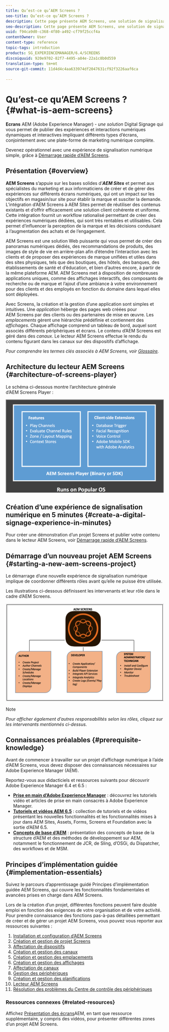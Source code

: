 ```yaml
---
title: Qu’est-ce qu’AEM Screens ?
seo-title: Qu’est-ce qu’AEM Screens ?
description: Cette page présente AEM Screens, une solution de signalisation numérique, qui permet de publier des expériences numériques dynamiques et interactives, ainsi que des interactions impliquant différents types d’écrans, avec une plateforme de marketing numérique exhaustive. Elle offre une vue d’ensemble de l’architecture d’AEM Screens avec différents rôles impliqués dans le développement d’un projet.
seo-description: Cette page présente AEM Screens, une solution de signalisation numérique, qui permet de publier des expériences numériques dynamiques et interactives, ainsi que des interactions impliquant différents types d’écrans, avec une plateforme de marketing numérique exhaustive. Elle offre une vue d’ensemble de l’architecture d’AEM Screens avec différents rôles impliqués dans le développement d’un projet.
uuid: f94ca9d0-c368-4f80-a492-cf79f25ccf4a
contentOwner: User
content-type: reference
topic-tags: introduction
products: SG_EXPERIENCEMANAGER/6.4/SCREENS
discoiquuid: 920e9702-82f7-4495-a84e-22a1c8b0d559
translation-type: tm+mt
source-git-commit: 11d4d4c4aa633974df2047631cf92f3226aaf6ca

---
```



# Qu’est-ce qu’AEM Screens ? {#what-is-aem-screens}

**Ecrans** AEM (Adobe Experience Manager) - *une solution* Digital Signage qui vous permet de publier des expériences et interactions numériques dynamiques et interactives impliquant différents types d’écrans, conjointement avec une plate-forme de marketing numérique complète.

Devenez opérationnel avec une expérience de signalisation numérique simple, grâce à [Démarrage rapide d’AEM Screens](kickstart-for-aem-screens.md).

## Présentation {#overview}

**AEM Screens** s’appuie sur les bases solides d’***AEM Sites*** et permet aux spécialistes du marketing et aux informaticiens de créer et de gérer des expériences sur différents écrans numériques, qui ont un impact sur les objectifs en magasin/sur site pour établir la marque et susciter la demande. L’intégration d’AEM Screens à AEM Sites permet de réutiliser des contenus existants et d’offrir efficacement une solution client cohérente et uniforme. Cette intégration fournit un workflow rationalisé permettant de créer des expériences numériques dédiées, qui sont très rentables et utilisables. Cela permet d’influencer la perception de la marque et les décisions conduisant à l’augmentation des achats et de l’engagement.

AEM Screens est une solution Web puissante qui vous permet de créer des panoramas numériques dédiés, des recommandations de produits, des images de style de vie en arrière-plan afin d’étendre l’interaction avec les clients et de proposer des expériences de marque unifiées et utiles dans des sites physiques, tels que des boutiques, des hôtels, des banques, des établissements de santé et d’éducation, et bien d’autres encore, à partir de la même plateforme AEM. AEM Screens met à disposition de nombreuses applications uniques, comme des affichages interactifs, des composants de recherche ou de marque et l’ajout d’une ambiance à votre environnement pour des clients et des employés en fonction du domaine dans lequel elles sont déployées.

Avec Screens, la création et la gestion d’une application sont simples et intuitives. Une *application* héberge des pages web créées pour AEM Screens par des clients ou des partenaires de mise en œuvre. Les *emplacements* gèrent une hiérarchie prédéfinie et contiennent des *affichages*. Chaque affichage comprend un tableau de bord, auquel sont associés différents périphériques et écrans. Le contenu d’AEM Screens est géré dans des *canaux*. Le lecteur AEM Screens effectue le rendu du contenu figurant dans les canaux sur des dispositifs d’affichage.

*Pour comprendre les termes clés associés à AEM Screens, voir [Glossaire](screens-glossary.md).*

## Architecture du lecteur AEM Screens {#architecture-of-screens-player}

Le schéma ci-dessous montre l’architecture générale d’AEM Screens Player :

![chlimage_1-40](assets/chlimage_1-40.png)

## Création d’une expérience de signalisation numérique en 5 minutes {#create-a-digital-signage-experience-in-minutes}

Pour créer une démonstration d’un projet Screens et publier votre contenu dans le lecteur AEM Screens, voir [Démarrage rapide d’AEM Screens](kickstart-for-aem-screens.md).

## Démarrage d’un nouveau projet AEM Screens {#starting-a-new-aem-screens-project}

Le démarrage d’une nouvelle expérience de signalisation numérique implique de coordonner différents rôles avant qu’elle ne puisse être utilisée.

Les illustrations ci-dessous définissent les intervenants et leur rôle dans le cadre d’AEM Screens.

![chlimage_1-41](assets/chlimage_1-41.png)

>[!NOTE]
>
>*Pour afficher également d’autres responsabilités selon les rôles, cliquez sur les intervenants mentionnés ci-dessus.*

## Connaissances préalables {#prerequisite-knowledge}

Avant de commencer à travailler sur un projet d’affichage numérique à l’aide d’AEM Screens, vous devez disposer des connaissances nécessaires sur Adobe Experience Manager (AEM).

Reportez-vous aux didacticiels et ressources suivants pour découvrir Adobe Experience Manager 6.4 et 6.5 :

* **[Prise en main d’Adobe Experience Manager](https://helpx.adobe.com/experience-manager/get-started.html)** : découvrez les tutoriels vidéo et articles de prise en main consacrés à Adobe Experience Manager.
* **[Tutoriels et vidéos AEM 6.5](https://helpx.adobe.com/experience-manager/kt/index/aem-6-5-videos.html)** : collection de tutoriels et de vidéos présentant les nouvelles fonctionnalités et les fonctionnalités mises à jour dans AEM Sites, Assets, Forms, Screens et Foundation avec la sortie d’AEM 6.5.
* **[Concepts de base d’AEM](https://docs.adobe.com/content/help/en/experience-manager-64/developing/introduction/the-basics.html)** : présentation des concepts de base de la structure d’AEM et des méthodes de développement sur AEM, notamment le fonctionnement de JCR, de Sling, d’OSGi, du Dispatcher, des workflows et de MSM.

## Principes d’implémentation guidée {#implementation-essentials}

Suivez le parcours d’apprentissage guidé Principes d’implémentation guidée AEM Screens, qui couvre les fonctionnalités fondamentales et avancées prises en charge dans AEM Screens.

Lors de la création d’un projet, différentes fonctions peuvent faire double emploi en fonction des exigences de votre organisation et de votre activité. Pour prendre connaissance des fonctions pas-à-pas détaillées permettant de créer et de gérer un projet AEM Screens, vous pouvez vous reporter aux ressources suivantes :

1. [Installation et configuration d’AEM Screens](configuring-screens-introduction.md)
1. [Création et gestion de projet Screens](creating-a-screens-project.md)
1. [Affectation de dispositifs](managing-devices.md)
1. [Création et gestion des canaux](managing-channels.md)
1. [Création et gestion des emplacements](managing-locations.md)
1. [Création et gestion des affichages](managing-displays.md)
1. [Affectation de canaux](channel-assignment.md)
1. [Gestion des périphériques](managing-devices.md)
1. [Création et gestion des planifications](managing-schedules.md)
1. [Lecteur AEM Screens](working-with-screens-player.md)
1. [Résolution des problèmes du Centre de contrôle des périphériques](monitoring-screens.md)


### Ressources connexes {#related-resources}

Affichez [Présentation des écrans](screens-concepts-feature-video-understand.md)AEM, en tant que ressource supplémentaire, y compris des vidéos, pour présenter différentes zones d’un projet AEM Screens.

